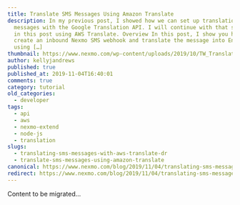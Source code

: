```yaml
---
title: Translate SMS Messages Using Amazon Translate
description: In my previous post, I showed how we can set up translation of text
  messages with the Google Translation API. I will continue with that same idea
  in this post using AWS Translate. Overview In this post, I show you how to
  create an inbound Nexmo SMS webhook and translate the message into English
  using […]
thumbnail: https://www.nexmo.com/wp-content/uploads/2019/10/TW_Translate-SMS_Amazon_1200x675.png
author: kellyjandrews
published: true
published_at: 2019-11-04T16:40:01
comments: true
category: tutorial
old_categories:
  - developer
tags:
  - api
  - aws
  - nexmo-extend
  - node-js
  - translation
slugs:
  - translating-sms-messages-with-aws-translate-dr
  - translate-sms-messages-using-amazon-translate
canonical: https://www.nexmo.com/blog/2019/11/04/translating-sms-messages-with-aws-translate-dr
redirect: https://www.nexmo.com/blog/2019/11/04/translating-sms-messages-with-aws-translate-dr
---
```

Content to be migrated...